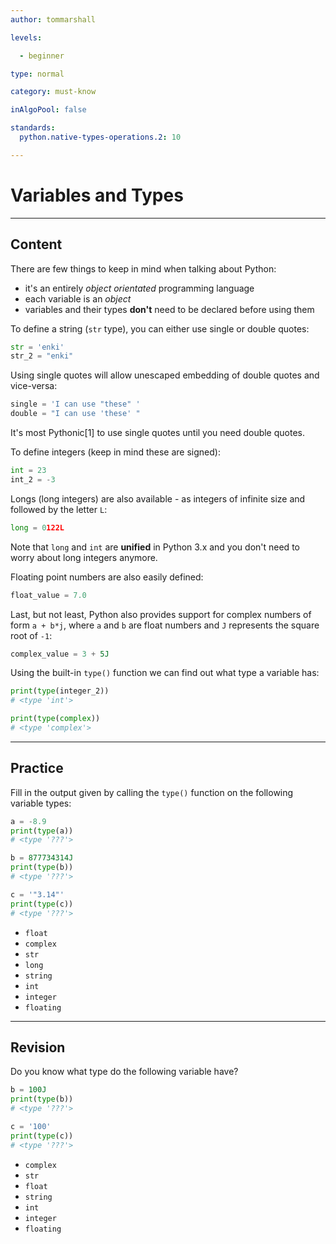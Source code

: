 ```yaml
---
author: tommarshall

levels:

  - beginner

type: normal

category: must-know

inAlgoPool: false

standards:
  python.native-types-operations.2: 10

---
```


# Variables and Types

---

## Content

There are few things to keep in mind when talking about Python:

- it's an entirely _object orientated_ programming language
- each variable is an _object_
- variables and their types **don't** need to be declared before using them

To define a string (`str` type), you can either use single or double quotes:

```python
str = 'enki'
str_2 = "enki"
```

Using single quotes will allow unescaped embedding of double quotes and vice-versa:

```python
single = 'I can use "these" '
double = "I can use 'these' "
```

It's most Pythonic[1] to use single quotes until you need double quotes.

To define integers (keep in mind these are signed):

```python
int = 23
int_2 = -3
```

Longs (long integers) are also available - as integers of infinite size and followed by the letter `L`:

```python
long = 0122L
```

Note that `long` and `int` are **unified** in Python 3.x and you don't need to worry about long integers anymore.

Floating point numbers are also easily defined:

```python
float_value = 7.0
```

Last, but not least, Python also provides support for complex numbers of form `a + b*j`, where `a` and `b` are float numbers and `J` represents the square root of `-1`:

```python
complex_value = 3 + 5J
```

Using the built-in `type()` function we can find out what type a variable has:

```python
print(type(integer_2))
# <type 'int'>

print(type(complex))
# <type 'complex'>
```

---

## Practice

Fill in the output given by calling the `type()` function on the following variable types:

```python
a = -8.9
print(type(a))
# <type '???'>

b = 877734314J
print(type(b))
# <type '???'>

c = '"3.14"'
print(type(c))
# <type '???'>
```

- `float`
- `complex`
- `str`
- `long`
- `string`
- `int`
- `integer`
- `floating`

---

## Revision

Do you know what type do the following variable have?

```python
b = 100J
print(type(b))
# <type '???'>

c = '100'
print(type(c))
# <type '???'>
```

- `complex`
- `str`
- `float`
- `string`
- `int`
- `integer`
- `floating`
